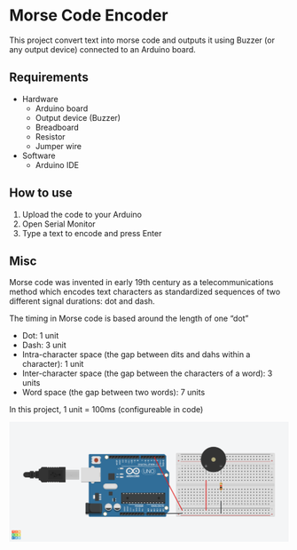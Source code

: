 # Morse Code Encoder

This project convert text into morse code and outputs it using Buzzer (or any output device) connected to an Arduino board.

## Requirements
- Hardware
    - Arduino board
    - Output device (Buzzer)
    - Breadboard 
    - Resistor
    - Jumper wire
- Software
    - Arduino IDE

## How to use
1. Upload the code to your Arduino
2. Open Serial Monitor
3. Type a text to encode and press Enter

## Misc
Morse code was invented in early 19th century as a telecommunications method which encodes text characters as standardized sequences of two different signal durations: dot and dash. 

The timing in Morse code is based around the length of one “dot”

- Dot: 1 unit
- Dash: 3 unit
- Intra-character space (the gap between dits and dahs within a character): 1 unit
- Inter-character space (the gap between the characters of a word): 3 units
- Word space (the gap between two words): 7 units

In this project, 1 unit = 100ms (configureable in code)

![Circuit diagram](diagram.png)